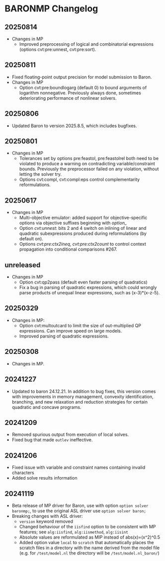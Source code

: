 # BARONMP Changelog

## 20250814
- Changes in MP
  - Improved preprocessing of logical
    and combinatorial expressions
    (options cvt:pre:unnest, cvt:pre:sort).


## 20250811
- Fixed floating-point output precision for model
  submission to Baron.
- Changes in MP
  - Option cvt:pre:boundlogarg (default 0) to bound
    arguments of logarithm nonnegative. Previously
    always done, sometimes deteriorating performance
    of nonlinear solvers.


## 20250806
- Updated Baron to version 2025.8.5, which includes
  bugfixes.


## 20250801
- Changes in MP
  - Tolerances set by options pre:feastol,
    pre:feastolrel both need to be violated
    to produce a warning on contradicting
    variable/constraint bounds. Previously
    the preprocessor failed on any violation,
    without letting the solver try.
  - Options cvt:compl, cvt:compl:eps control
    complementarity reformulations.


## 20250617
- Changes in MP
  - Multi-objective emulator: added support for
    objective-specific options via objective suffixes
    beginning with *option_*
  - Option *cvt:unnest*: bits 2 and 4 switch on
    inlining of linear and quadratic subexpressions
    produced during reformulations (by default on).
  - Options *cvt:pre:ctx2ineq*, *cvt:pre:ctx2count*
    to control context propagation into conditional
    comparisons #267.



## unreleased
- Changes in MP
  - Option cvt:qp2pass (default even faster parsing
    of quadratics)
  - Fix a bug in parsing of quadratic expressions,
    which could wrongly parse products of unequal
    linear expressions, such as (x-3)*(x-z-5).


## 20250329
- Changes in MP:
  - Option cvt:multoutcard to limit the size of
    out-multiplied QP expressions. Can improve speed
    on large models.
  - Improved parsing of quadratic expressions.


## 20250308
- Changes in MP.


## 20241227
- Updated to baron 24.12.21. In addition to bug fixes, this version comes with improvements in memory management, convexity identification, branching, and new relaxation and reduction strategies for certain quadratic and concave programs.


## 20241209
- Removed spurious output from execution of local solves.
- Fixed bug that made `outlev` ineffective.


## 20241206
- Fixed issue with variable and constraint names containing invalid
  characters
- Added solve results information


## 20241119
- Beta release of MP driver for Baron, use with option `option solver baronmp;`,
  to use the original ASL driver use `option solver baron;`
- Breaking changes with ASL driver:
  - `version` keyword removed
  - Changed behaviour of the `iisfind` option to be consistent with MP features;
    see `alg:iisfind`, `alg:iismethod`, `alg:iisint`
  - Absolute values are reformulated as MIP instead of abs(x)=(x^2)^0.5
  - Added option value `local` to `scratch` that automatically places the scratch 
    files in a directory with the name derived from the model file (e.g. for 
    `/test/model.nl` the directory will be `/test/model.nl_baron/`)